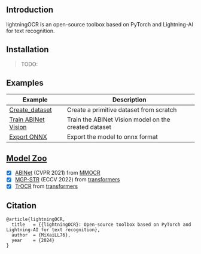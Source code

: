 ## Introduction

lightningOCR is an open-source toolbox based on PyTorch and Lightning-AI for text recognition.

## Installation

> TODO: 

## Examples

| Example                                              | Description                                          |
| ---------------------------------------------------- | ---------------------------------------------------- |
| [Create_dataset](examples/0_create_dataset.ipynb)    | Create a primitive dataset from scratch              |
| [Train ABINet Vision](examples/1_train_abinet.ipynb) | Train the ABINet Vision model on the created dataset |
| [Export ONNX](examples/2_export_abinet_onnx.ipynb)   | Export the model to onnx format                      |

## [Model Zoo](./lightning_ocr/models)

- [x] [ABINet](./lightning_ocr/models/abinet.py) (CVPR 2021) from [MMOCR](https://github.com/open-mmlab/mmocr/blob/main/configs/textrecog/abinet/README.md)  
- [x] [MGP-STR](./lightning_ocr/models/mgp_str.py) (ECCV 2022) from [transformers](https://huggingface.co/docs/transformers/model_doc/mgp-str)  
- [x] [TrOCR](./lightning_ocr/models/trocr.py) from [transformers](https://huggingface.co/docs/transformers/model_doc/trocr)  

## Citation

```
@article{lightningOCR,
  title   = {{lightningOCR}: Open-source toolbox based on PyTorch and Lightning-AI for text recognition},
  author  = {MiXaiLL76},
  year    = {2024}
}
```
